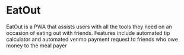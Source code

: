 # EatOut
EatOut is a PWA that assists users with all the tools they need on an occasion of eating out with friends. Features include automated tip calculator and automated venmo payment request to friends who owe money to the meal payer
